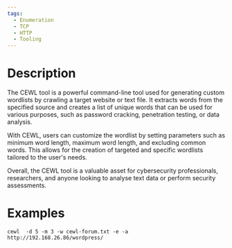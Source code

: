 ```yaml
---
tags:
  - Enumeration
  - TCP
  - HTTP
  - Tooling
---
```

# Description

The CEWL tool is a powerful command-line tool used for generating custom wordlists by crawling a target website or text file. It extracts words from the specified source and creates a list of unique words that can be used for various purposes, such as password cracking, penetration testing, or data analysis. 

With CEWL, users can customize the wordlist by setting parameters such as minimum word length, maximum word length, and excluding common words. This allows for the creation of targeted and specific wordlists tailored to the user's needs.

Overall, the CEWL tool is a valuable asset for cybersecurity professionals, researchers, and anyone looking to analyse text data or perform security assessments.


# Examples

```
cewl  -d 5 -m 3 -w cewl-forum.txt -e -a http://192.168.26.86/wordpress/
```
